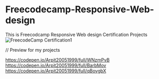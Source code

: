 # Freecodecamp-Responsive-Web-design
This is Freecodcamp Responsive Web design Certification Projects
![FreecodeCamp Certification1](https://user-images.githubusercontent.com/108268211/186069447-5aeb228b-0c85-455a-b66b-e924bbb7e61f.jpg)

// Preview for my projects

https://codepen.io/Arpit20051999/full/WNzmPvB
https://codepen.io/Arpit20051999/full/BarbMov
https://codepen.io/Arpit20051999/full/qBovgbX
